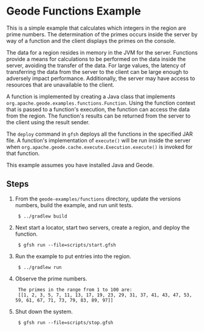 <!--
Licensed to the Apache Software Foundation (ASF) under one or more
contributor license agreements.  See the NOTICE file distributed with
this work for additional information regarding copyright ownership.
The ASF licenses this file to You under the Apache License, Version 2.0
(the "License"); you may not use this file except in compliance with
the License.  You may obtain a copy of the License at

     http://www.apache.org/licenses/LICENSE-2.0

Unless required by applicable law or agreed to in writing, software
distributed under the License is distributed on an "AS IS" BASIS,
WITHOUT WARRANTIES OR CONDITIONS OF ANY KIND, either express or implied.
See the License for the specific language governing permissions and
limitations under the License.
-->

# Geode Functions Example

This is a simple example that calculates which integers in the region are prime numbers. The determination of the primes occurs inside the server by way of a function and the client displays the primes on the console.

The data for a region resides in memory in the JVM for the server. Functions provide a means for calculations to be performed on the data inside the server, avoiding the transfer of the data. For large values, the latency of transferring the data from the server to the client can be large enough to adversely impact performance. Additionally, the server may have access to resources that are unavailable to the client.

A function is implemented by creating a Java class that implements `org.apache.geode.examples.functions.Function`. Using the function context that is passed to a function's execution, the function can access the data from the region. The function's results can be returned from the server to the client using the result sender.

The `deploy` command in `gfsh` deploys all the functions in the specified JAR file. A function's implementation of `execute()` will be run inside the server when `org.apache.geode.cache.execute.Execution.execute()` is invoked for that function.

This example assumes you have installed Java and Geode.

## Steps

1. From the `geode-examples/functions` directory, update the versions numbers, build the example, and
   run unit tests.

        $ ../gradlew build

2. Next start a locator, start two servers, create a region, and deploy the function.

        $ gfsh run --file=scripts/start.gfsh

3. Run the example to put entries into the region.

        $ ../gradlew run

4. Observe the prime numbers.

        The primes in the range from 1 to 100 are:
        [[1, 2, 3, 5, 7, 11, 13, 17, 19, 23, 29, 31, 37, 41, 43, 47, 53, 59, 61, 67, 71, 73, 79, 83, 89, 97]]


5. Shut down the system.

        $ gfsh run --file=scripts/stop.gfsh
